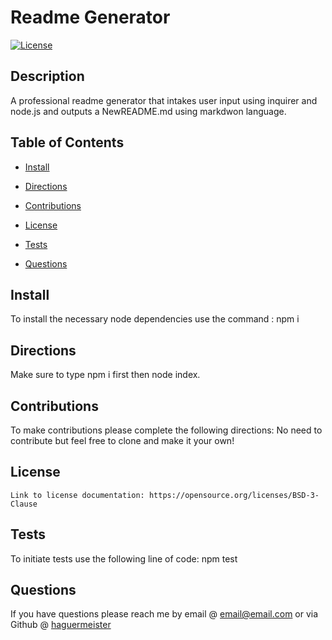 # Readme Generator
  [![License](https://img.shields.io/badge/License-BSD_3--Clause-blue.svg)](https://opensource.org/licenses/BSD-3-Clause)
  
   ## Description
  
   A professional readme generator that intakes user input using inquirer and node.js and outputs a NewREADME.md using markdwon language.
  
   ## Table of Contents

   * [Install](#install)
   
   * [Directions](#directions)
   
   * [Contributions](#contributions)
   
   * [License](#license)

   * [Tests](#tests)

   * [Questions](#questions)

   ## Install

   To install the necessary node dependencies use the command : npm i
  
   ## Directions 

   Make sure to type npm i first then node index.
  
   ## Contributions

   To make contributions please complete the following directions: No need to contribute but feel free to clone and make it your own!
  
   ## License 
    Link to license documentation: https://opensource.org/licenses/BSD-3-Clause

   ## Tests 

   To initiate tests use the following line of code: npm test

   ## Questions

   If you have questions please reach me by email @ email@email.com or via Github @ [haguermeister](https://github.com/haguermeister)